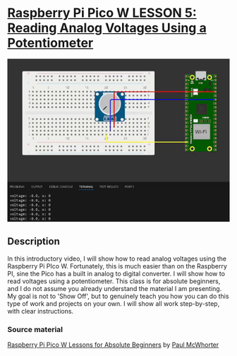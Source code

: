 # [Raspberry Pi Pico W LESSON 5: Reading Analog Voltages Using a Potentiometer](https://www.youtube.com/watch?v=ODWwErH_iGA&list=PLGs0VKk2DiYz8js1SJog21cDhkBqyAhC5&index=5)

![PiPico W LED Breadboard](https://github.com/ikostan/pico/blob/master/lessons/lesson_5/potentiometer_read.gif)

## Description

In this introductory video, I will show how to read analog voltages
using the Raspberry Pi PIco W. Fortunately, this is much easier than
on the Raspberry PI, sine the Pico has a built in analog to digital
converter. I will show how to read voltages using a potentiometer.
This class is  for absolute beginners, and I do not assume you already
understand the material I am presenting. My goal is not to 'Show Off',
but to genuinely teach you how you can do this type of work and projects
on your own. I will show all work step-by-step, with clear instructions.

### Source material

[Raspberry Pi Pico W Lessons for Absolute Beginners](https://www.youtube.com/playlist?list=PLGs0VKk2DiYz8js1SJog21cDhkBqyAhC5)
by [Paul McWhorter](https://www.youtube.com/c/mcwhorpj/playlists)
